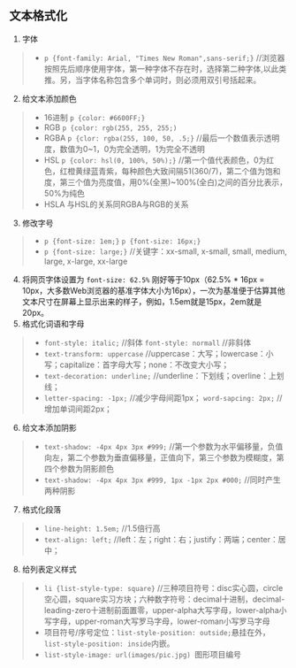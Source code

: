## 文本格式化
1. 字体 
> * `p {font-family: Arial, "Times New Roman",sans-serif;}` 
//浏览器按照先后顺序使用字体，第一种字体不存在时，选择第二种字体,以此类推。另，当字体名称包含多个单词时，则必须用双引号括起来。
2. 给文本添加颜色
> * 16进制 `p {color: #6600FF;}`
> * RGB `p {color: rgb(255, 255, 255;)`
> * RGBA `p {clor: rgba(255, 100, 50, .5;}`	//最后一个数值表示透明度，数值为0~1，0为完全透明，1为完全不透明
> * HSL `p {color: hsl(0, 100%, 50%);}`	//第一个值代表颜色，0为红色，红橙黄绿蓝青紫，每种颜色大致间隔51(360/7)，第二个值为饱和度，第三个值为亮度值，用0%(全黑)~100%(全白)之间的百分比表示，50%为纯色
> * HSLA 与HSL的关系同RGBA与RGB的关系
3. 修改字号
> * `p {font-size: 1em;}`	`p {font-size: 16px;}`
> * `p {font-size: large;}`	//关键字：xx-small, x-small, small, medium, large, x-large, xx-large
4. 将网页字体设置为 `font-size: 62.5%` 刚好等于10px（62.5% * 16px = 10px，大多数Web浏览器的基准字体大小为16px），一次为基准便于估算其他文本尺寸在屏幕上显示出来的样子，例如，1.5em就是15px，2em就是20px。
5. 格式化词语和字母
> * `font-style: italic;` 	//斜体	`font-style: normall`	//非斜体
> * `text-transform: uppercase`	//uppercase：大写；lowercase：小写；capitalize：首字母大写；none：不改变大小写；
> * `text-decoration: underline;`	//underline：下划线；overline：上划线；
> * `letter-spacing: -1px;`	//减少字母间距1px；	`word-sapcing: 2px;`	//增加单词间距2px；
6. 给文本添加阴影
> * `text-shadow: -4px 4px 3px #999;`	//第一个参数为水平偏移量，负值向左，第二个参数为垂直偏移量，正值向下，第三个参数为模糊度，第四个参数为阴影颜色
> * `text-shadow: -4px 4px 3px #999, 1px -1px 2px #000;`	//同时产生两种阴影
7. 格式化段落
> * `line-height: 1.5em;`	//1.5倍行高
> * `text-align: left;`	//left：左；right：右；justify：两端；center：居中；
8. 给列表定义样式
> * `li {list-style-type: square}`	//三种项目符号：disc实心圆，circle空心圆，square实习方块；六种数字符号：decimal十进制，decimal-leading-zero十进制前面置零，upper-alpha大写字母，lower-alpha小写字母，upper-roman大写罗马字母，lower-roman小写罗马字母
> * 项目符号/序号定位：`list-style-position: outside;`悬挂在外，`list-style-position: inside`内嵌。
> * `list-style-image: url(images/pic.jpg) `图形项目编号